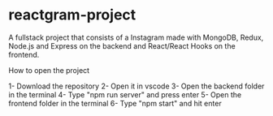 # reactgram-project
A fullstack project that consists of a Instagram made with MongoDB, Redux, Node.js and Express on the backend and React/React Hooks on the frontend.

How to open the project

1- Download the repository
2- Open it in vscode
3- Open the backend folder in the terminal
4- Type "npm run server" and press enter
5- Open the frontend folder in the terminal
6- Type "npm start" and hit enter
